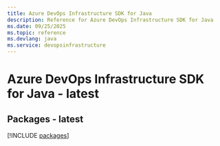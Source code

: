 ```yaml
---
title: Azure DevOps Infrastructure SDK for Java
description: Reference for Azure DevOps Infrastructure SDK for Java
ms.date: 09/25/2025
ms.topic: reference
ms.devlang: java
ms.service: devopsinfrastructure
---
```

# Azure DevOps Infrastructure SDK for Java - latest
## Packages - latest
[!INCLUDE [packages](devops-infrastructure-index.md)]